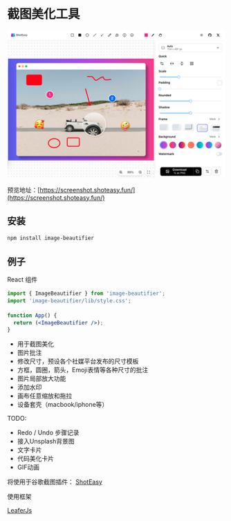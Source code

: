 # 截图美化工具

![preview](https://github.com/CH563/image-beautifier/blob/main/preview.png)

预览地址：[https://screenshot.shoteasy.fun/](https://screenshot.shoteasy.fun/)

## 安装

```bash
npm install image-beautifier
```

## 例子

React 组件

```jsx
import { ImageBeautifier } from 'image-beautifier';
import 'image-beautifier/lib/style.css';

function App() {
  return (<ImageBeautifier />);
}
```

- 用于截图美化
- 图片批注
- 修改尺寸，预设各个社媒平台发布的尺寸模板
- 方框，圆圈，箭头，Emoji表情等各种尺寸的批注
- 图片局部放大功能
- 添加水印
- 画布任意缩放和拖拉
- 设备套壳（macbook/iphone等）


TODO:

- Redo / Undo 步骤记录
- 接入Unsplash背景图
- 文字卡片
- 代码美化卡片
- GIF动画

将使用于谷歌截图插件： [ShotEasy](https://chromewebstore.google.com/detail/nmppkehciohcgcehlnifgeokgioidknh)

使用框架

[LeaferJs](https://github.com/leaferjs/ui)

